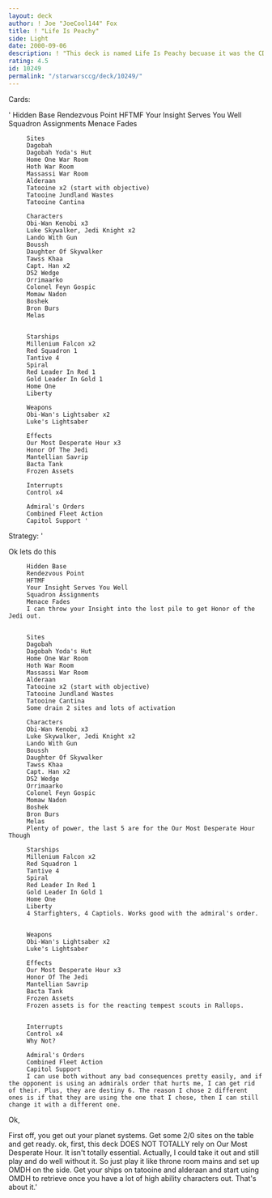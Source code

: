```yaml
---
layout: deck
author: ! Joe "JoeCool144" Fox
title: ! "Life Is Peachy"
side: Light
date: 2000-09-06
description: ! "This deck is named Life Is Peachy becuase it was the CD I was listening to when I redid my deck, Our Most Desperate Hour."
rating: 4.5
id: 10249
permalink: "/starwarsccg/deck/10249/"
---
```

Cards: 

'
		 Hidden Base
		 Rendezvous Point
		 HFTMF
		 Your Insight Serves You Well
		 Squadron Assignments
		 Menace Fades

		 Sites
		 Dagobah
		 Dagobah Yoda's Hut
		 Home One War Room
		 Hoth War Room
		 Massassi War Room
		 Alderaan
		 Tatooine x2 (start with objective)
		 Tatooine Jundland Wastes
		 Tatooine Cantina

		 Characters
		 Obi-Wan Kenobi x3
		 Luke Skywalker, Jedi Knight x2
		 Lando With Gun
		 Boussh
		 Daughter Of Skywalker
		 Tawss Khaa
		 Capt. Han x2
		 DS2 Wedge
		 Orrimaarko
		 Colonel Feyn Gospic
		 Momaw Nadon
		 Boshek
		 Bron Burs
		 Melas


		 Starships
		 Millenium Falcon x2
		 Red Squadron 1
		 Tantive 4
		 Spiral
		 Red Leader In Red 1
		 Gold Leader In Gold 1
		 Home One
		 Liberty

		 Weapons
		 Obi-Wan's Lightsaber x2
		 Luke's Lightsaber

		 Effects
		 Our Most Desperate Hour x3
		 Honor Of The Jedi
		 Mantellian Savrip
		 Bacta Tank
		 Frozen Assets

		 Interrupts
		 Control x4

		 Admiral's Orders
		 Combined Fleet Action
		 Capitol Support '

Strategy: '

Ok lets do this


		 Hidden Base
		 Rendezvous Point
		 HFTMF
		 Your Insight Serves You Well
		 Squadron Assignments
		 Menace Fades
		 I can throw your Insight into the lost pile to get Honor of the Jedi out.


		 Sites
		 Dagobah
		 Dagobah Yoda's Hut
		 Home One War Room
		 Hoth War Room
		 Massassi War Room
		 Alderaan
		 Tatooine x2 (start with objective)
		 Tatooine Jundland Wastes
		 Tatooine Cantina
		 Some drain 2 sites and lots of activation

		 Characters
		 Obi-Wan Kenobi x3
		 Luke Skywalker, Jedi Knight x2
		 Lando With Gun
		 Boussh
		 Daughter Of Skywalker
		 Tawss Khaa
		 Capt. Han x2
		 DS2 Wedge
		 Orrimaarko
		 Colonel Feyn Gospic
		 Momaw Nadon
		 Boshek
		 Bron Burs
		 Melas
		 Plenty of power, the last 5 are for the Our Most Desperate Hour Though

		 Starships
		 Millenium Falcon x2
		 Red Squadron 1
		 Tantive 4
		 Spiral
		 Red Leader In Red 1
		 Gold Leader In Gold 1
		 Home One
		 Liberty
		 4 Starfighters, 4 Captiols. Works good with the admiral's order.


		 Weapons
		 Obi-Wan's Lightsaber x2
		 Luke's Lightsaber

		 Effects
		 Our Most Desperate Hour x3
		 Honor Of The Jedi
		 Mantellian Savrip
		 Bacta Tank
		 Frozen Assets
		 Frozen assets is for the reacting tempest scouts in Rallops.


		 Interrupts
		 Control x4
		 Why Not?

		 Admiral's Orders
		 Combined Fleet Action
		 Capitol Support
		 I can use both without any bad consequences pretty easily, and if the opponent is using an admirals order that hurts me, I can get rid of their. Plus, they are destiny 6. The reason I chose 2 different ones is if that they are using the one that I chose, then I can still change it with a different one.

Ok,


First off, you get out your planet systems. Get some 2/0 sites on the table and get ready. ok, first, this deck DOES NOT TOTALLY rely on Our Most Desperate Hour. It isn't totally essential. Actually, I could take it out and still play and do well without it. So just play it like throne room mains and set up OMDH on the side. Get your ships on tatooine and alderaan and start using OMDH to retrieve once you have a lot of high ability characters out. That's about it.'
